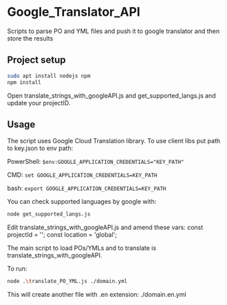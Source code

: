 # Google_Translator_API
Scripts to parse PO and YML files and push it to google translator and then store the results

## Project setup
```sh
sudo apt install nodejs npm
npm install
```
Open translate_strings_with_googleAPI.js and get_supported_langs.js and update your projectID.

## Usage
The script uses Google Cloud Translation library. 
To use client libs put path to key.json to env path:

PowerShell: `$env:GOOGLE_APPLICATION_CREDENTIALS="KEY_PATH"`

CMD: `set GOOGLE_APPLICATION_CREDENTIALS=KEY_PATH`

bash: `export GOOGLE_APPLICATION_CREDENTIALS=KEY_PATH`

You can check supported languages by google with:
```sh
node get_supported_langs.js
```
Edit translate_strings_with_googleAPI.js and amend these vars:
const projectId = '';
const location = 'global';

The main script to load POs/YMLs and to translate is translate_strings_with_googleAPI.

To run:
```sh
node .\translate_PO_YML.js ./domain.yml
```

This will create another file with .en extension: ./domain.en.yml 
